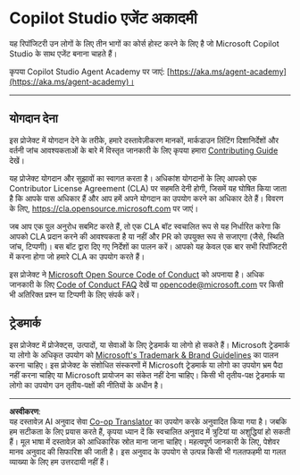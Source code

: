 <!--
CO_OP_TRANSLATOR_METADATA:
{
  "original_hash": "8bce990d8da924192fe923e852a19fbb",
  "translation_date": "2025-10-21T17:33:27+00:00",
  "source_file": "README.md",
  "language_code": "hi"
}
-->
# Copilot Studio एजेंट अकादमी

यह रिपॉजिटरी उन लोगों के लिए तीन भागों का कोर्स होस्ट करने के लिए है जो Microsoft Copilot Studio के साथ एजेंट बनाना चाहते हैं।

कृपया Copilot Studio Agent Academy पर जाएं: [https://aka.ms/agent-academy](https://aka.ms/agent-academy)।

---

## योगदान देना

इस प्रोजेक्ट में योगदान देने के तरीके, हमारे दस्तावेज़ीकरण मानकों, मार्कडाउन लिंटिंग दिशानिर्देशों और वर्तनी जांच आवश्यकताओं के बारे में विस्तृत जानकारी के लिए कृपया हमारा [Contributing Guide](CONTRIBUTING.md) देखें।

यह प्रोजेक्ट योगदान और सुझावों का स्वागत करता है। अधिकांश योगदानों के लिए आपको एक Contributor License Agreement (CLA) पर सहमति देनी होगी, जिसमें यह घोषित किया जाता है कि आपके पास अधिकार हैं और आप हमें अपने योगदान का उपयोग करने का अधिकार देते हैं। विवरण के लिए, <https://cla.opensource.microsoft.com> पर जाएं।

जब आप एक पुल अनुरोध सबमिट करते हैं, तो एक CLA बॉट स्वचालित रूप से यह निर्धारित करेगा कि आपको CLA प्रदान करने की आवश्यकता है या नहीं और PR को उपयुक्त रूप से सजाएगा (जैसे, स्थिति जांच, टिप्पणी)। बस बॉट द्वारा दिए गए निर्देशों का पालन करें। आपको यह केवल एक बार सभी रिपॉजिटरी में करना होगा जो हमारे CLA का उपयोग करते हैं।

इस प्रोजेक्ट ने [Microsoft Open Source Code of Conduct](https://opensource.microsoft.com/codeofconduct/) को अपनाया है। अधिक जानकारी के लिए [Code of Conduct FAQ](https://opensource.microsoft.com/codeofconduct/faq/) देखें या [opencode@microsoft.com](mailto:opencode@microsoft.com) पर किसी भी अतिरिक्त प्रश्न या टिप्पणी के लिए संपर्क करें।

## ट्रेडमार्क

इस प्रोजेक्ट में प्रोजेक्ट्स, उत्पादों, या सेवाओं के लिए ट्रेडमार्क या लोगो हो सकते हैं। Microsoft ट्रेडमार्क या लोगो के अधिकृत उपयोग को [Microsoft's Trademark & Brand Guidelines](https://www.microsoft.com/legal/intellectualproperty/trademarks/usage/general) का पालन करना चाहिए। इस प्रोजेक्ट के संशोधित संस्करणों में Microsoft ट्रेडमार्क या लोगो का उपयोग भ्रम पैदा नहीं करना चाहिए या Microsoft प्रायोजन का संकेत नहीं देना चाहिए। किसी भी तृतीय-पक्ष ट्रेडमार्क या लोगो का उपयोग उन तृतीय-पक्षों की नीतियों के अधीन है।

---

**अस्वीकरण**:  
यह दस्तावेज़ AI अनुवाद सेवा [Co-op Translator](https://github.com/Azure/co-op-translator) का उपयोग करके अनुवादित किया गया है। जबकि हम सटीकता के लिए प्रयास करते हैं, कृपया ध्यान दें कि स्वचालित अनुवाद में त्रुटियां या अशुद्धियां हो सकती हैं। मूल भाषा में दस्तावेज़ को आधिकारिक स्रोत माना जाना चाहिए। महत्वपूर्ण जानकारी के लिए, पेशेवर मानव अनुवाद की सिफारिश की जाती है। इस अनुवाद के उपयोग से उत्पन्न किसी भी गलतफहमी या गलत व्याख्या के लिए हम उत्तरदायी नहीं हैं।